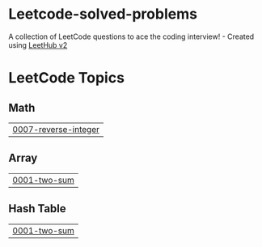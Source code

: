 # Leetcode-solved-problems
A collection of LeetCode questions to ace the coding interview! - Created using [LeetHub v2](https://github.com/arunbhardwaj/LeetHub-2.0)

<!---LeetCode Topics Start-->
# LeetCode Topics
## Math
|  |
| ------- |
| [0007-reverse-integer](https://github.com/RITHIKA9123/Leetcode-solved-problems/tree/master/0007-reverse-integer) |
## Array
|  |
| ------- |
| [0001-two-sum](https://github.com/RITHIKA9123/Leetcode-solved-problems/tree/master/0001-two-sum) |
## Hash Table
|  |
| ------- |
| [0001-two-sum](https://github.com/RITHIKA9123/Leetcode-solved-problems/tree/master/0001-two-sum) |
<!---LeetCode Topics End-->